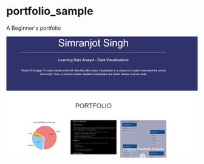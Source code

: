 # portfolio_sample
A Beginner's portfolio

![port_new](https://github.com/SiMewL8/portfolio_sample/blob/master/assets/img/portfolio_screenshot.jpg?raw=true)
